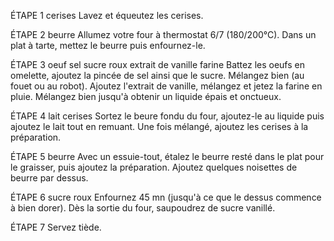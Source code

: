 ÉTAPE 1
cerises
Lavez et équeutez les cerises.

ÉTAPE 2
beurre
Allumez votre four à thermostat 6/7 (180/200°C). Dans un plat à tarte, mettez le beurre puis enfournez-le.

ÉTAPE 3
oeuf
sel
sucre roux
extrait de vanille
farine
Battez les oeufs en omelette, ajoutez la pincée de sel ainsi que le sucre. Mélangez bien (au fouet ou au robot). Ajoutez l'extrait de vanille, mélangez et jetez la farine en pluie. Mélangez bien jusqu'à obtenir un liquide épais et onctueux.

ÉTAPE 4
lait
cerises
Sortez le beure fondu du four, ajoutez-le au liquide puis ajoutez le lait tout en remuant. Une fois mélangé, ajoutez les cerises à la préparation.

ÉTAPE 5
beurre
Avec un essuie-tout, étalez le beurre resté dans le plat pour le graisser, puis ajoutez la préparation. Ajoutez quelques noisettes de beurre par dessus.

ÉTAPE 6
sucre roux
Enfournez 45 mn (jusqu'à ce que le dessus commence à bien dorer). Dès la sortie du four, saupoudrez de sucre vanillé.

ÉTAPE 7
Servez tiède.
